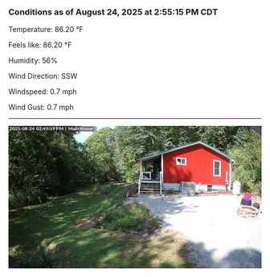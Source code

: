 ### Conditions as of August 24, 2025 at 2:55:15 PM CDT 

Temperature: 86.20 &deg;F

Feels like: 86.20 &deg;F

Humidity: 56%

Wind Direction: SSW

Windspeed: 0.7 mph

Wind Gust: 0.7 mph

---

<img src="./images/latest.jpeg"/>

